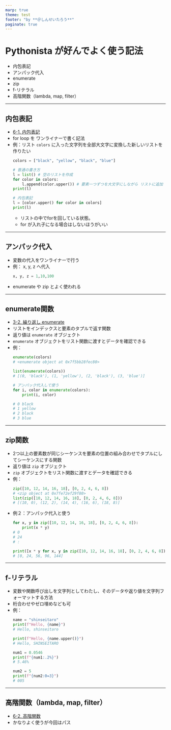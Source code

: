 ```yaml
---
marp: true
theme: test
footer: "by **＠しんせいたろう**"
paginate: true
---
```


# Pythonista が好んでよく使う記法
- 内包表記
- アンパック代入
- enumerate
- zip
- f-リテラル
- 高階関数（lambda, map, filter）

---
## 内包表記
- [6-1. 内包表記](https://utokyo-ipp.github.io/6/6-1.html?highlight=%E5%86%85%E5%8C%85)
- for loop を ワンライナーで書く記法
- 例：リスト `colors` に入った文字列を全部大文字に変換した新しいリストを作りたい
    ```python
    colors = ["black", "yellow", "black", "blue"]

    # 普通の書き方
    l = list() # 空のリストを作成
    for color in colors:
        l.append(color.upper()) # 要素一つずつを大文字にしながら リストに追加
    print(l)
    ```
    ```python
    # 内包表記
    l = [color.upper() for color in colors] 
    print(l)
    ```    
    - リストの中でforを回している状態。
    - for が入れ子になる場合はしないほうがいい


---
## アンパック代入
- 変数の代入をワンライナーで行う
- 例： x, y, z へ代入
    ```python 
    x, y, z = 1,10,100
    ```
- enumerate や zip とよく使われる

---

## enumerate関数
- [3-2. 繰り返し enumerate](https://utokyo-ipp.github.io/3/3-2.html?highlight=enumerate#enumerate)
- リストをインデックスと要素のタプルで返す関数
- 返り値は `enumerate` オブジェクト
- `enumerate` オブジェクトをリスト関数に渡すとデータを確認できる
- 例：
    ```python
    enumerate(colors)
    # <enumerate object at 0x7f5bb28fec80>

    list(enumerate(colors))
    # [(0, 'black'), (1, 'yellow'), (2, 'black'), (3, 'blue')]

    # アンパック代入して使う
    for i, color in enumerate(colors):
        print(i, color)
   
    # 0 black
    # 1 yellow
    # 2 black
    # 3 blue
    ```
---    
## zip関数
- 2つ以上の要素数が同じシーケンスを要素の位置の組み合わせでタプルにしてシーケンスにする関数
- 返り値は `zip` オブジェクト
- `zip` オブジェクトをリスト関数に渡すとデータを確認できる
- 例：
    ```python
    zip([10, 12, 14, 16, 18], [0, 2, 4, 6, 8])
    # <zip object at 0x7fe72ef29f80> 
    list(zip([10, 12, 14, 16, 18], [0, 2, 4, 6, 8]))
    # [(10, 0), (12, 2), (14, 4), (16, 6), (18, 8)]
    ```
- 例２：アンパック代入と使う
    ```python 
    for x, y in zip([10, 12, 14, 16, 18], [0, 2, 4, 6, 8]):
        print(x * y)
    # 0
    # 24
    # :

    print([x * y for x, y in zip([10, 12, 14, 16, 18], [0, 2, 4, 6, 8])])
    # [0, 24, 56, 96, 144]
    ```

---

## f-リテラル
- 変数や関数呼び出しを文字列としてわたし、そのデータや返り値を文字列フォーマットする方法
- 桁合わせやゼロ埋めなども可
- 例：
    ```python
    name = "shinseitaro"
    print(f"Hello, {name}")
    # Hello, shinseitaro

    print(f"Hello, {name.upper()}")
    # Hello, SHINSEITARO

    num1 = 0.0546
    print(f"{num1:.2%}")
    # 5.46%

    num2 = 5
    print(f"{num2:0=3}")
    # 005
    ```
---
## 高階関数（lambda, map, filter）
- [6-2. 高階関数 ](https://utokyo-ipp.github.io/6/6-2.html?highlight=lambda)
- かなりよく使うが今回はパス

